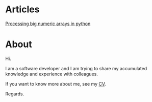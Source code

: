 # Articles

[Processing big numeric arrays in python](https://dgolovin-dev.github.io/big-numeric-data-arrays-processing-article/)

# About
Hi. 

I am a software developer and I am trying to share my accumulated knowledge and experience with colleagues.

If you want to know more about me, see my [CV](about.md). 

Regards.
